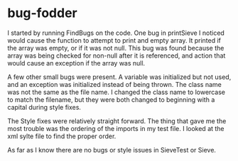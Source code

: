 # bug-fodder
I started by running FindBugs on the code. One bug in printSieve I noticed would cause the function to attempt to print and empty array. It printed if the array was empty, or if it was not null. This bug was found because the array was being checked for non-null after it is referenced, and action that would cause an exception if the array was null.

A few other small bugs were present. A variable was initialized but not used, and an exception was initialized instead of being thrown. The class name was not the same as the file name. I changed the class name to lowercase to match the filename, but they were both changed to beginning with a capital during style fixes.

The Style fixes were relatively straight forward. The thing that gave me the most trouble was the ordering of the imports in my test file. I looked at the xml sylte file to find the proper order.

As far as I know there are no bugs or style issues in SieveTest or Sieve.